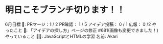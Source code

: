 # 明日こそブランチ切ります！！

6月目標 🚀: PRマージ：1 / 2
PR確認： 1 / 5
アイデア投稿： 0 / 1
広報： 0 /2
やったこと 📝: 「アイデアの探し方」ページの修正 #681(画像も変更できました！)
やっていること 🏃‍♂️:  JavaScriptとHTMLの学習
名前: Akari